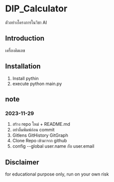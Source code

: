 # DIP_Calculator
ตัวอย่างโครงการในวิชา AI

## Introduction
เครื่องคิดเลข

## Installation
1. Install pythin
2. execute python main.py

## note
### 2023-11-29
1. สร้าง repo ใหม่ + README.md
2. อย่าลืมพิมพ์ก่อน commit
3. Gitlens GitHistory GitGraph
4. Clone Repo เข้ามาจาก github
5. config --global user.name กับ user.email

## Disclaimer
for educational purpose only, run on your own risk